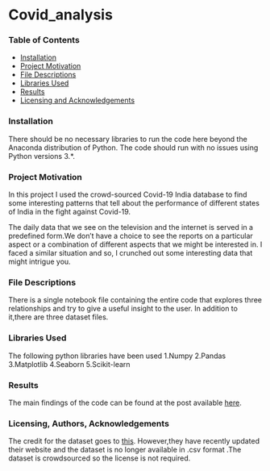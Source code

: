 # Covid_analysis
### Table of Contents

* [Installation](#Install)
* [Project Motivation](#Motivation)
* [File Descriptions](#File)
* [Libraries Used](#Lib)
* [Results](#Results)
* [Licensing and Acknowledgements](#License)

### Installation<a name="Install"></a>

There should be no necessary libraries to run the code here beyond the Anaconda distribution of Python. The code should run with no issues using Python versions 3.*.

### Project Motivation<a name="Motivation"></a>

In this project I used the crowd-sourced Covid-19 India database to find some interesting patterns that tell about the performance of different states of India in the fight against Covid-19.

The daily data that we see on the television and the internet is served in a predefined form.We don’t have a choice to see the reports on a particular aspect or a combination of different aspects that we might be interested in.
I faced a similar situation and so, I crunched out some interesting data that might intrigue you.

### File Descriptions<a name="File"></a>

There is a single notebook file containing the entire code that explores three relationships and try to give a useful insight to the user. In addition to it,there are three dataset files.

### Libraries Used<a name="Lib"></a>
The following python libraries have been used
1.Numpy
2.Pandas
3.Matplotlib
4.Seaborn
5.Scikit-learn

### Results<a name="Results"></a>

The main findings of the code can be found at the post available [here](https://medium.com/@sirishbhudolia88/a-look-at-how-indian-states-are-faring-against-covid-19-2717ebbf67f9).

### Licensing, Authors, Acknowledgements<a name="License"></a>

The credit for the dataset goes to [this](https://api.covid19india.org/). However,they have recently updated their website and the dataset is no longer available in .csv format .The dataset is crowdsourced so the license is not required. 
